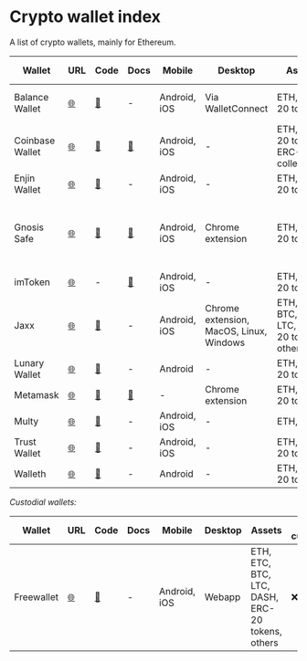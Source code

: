# Crypto wallet index
A list of crypto wallets, mainly for Ethereum.

| Wallet | URL | Code | Docs | Mobile | Desktop | Assets | Non-custodial? | Contract-based? | Recovery options | Status |
| ------ | --- | ---- | ---- | ------ | ------- | -------| -------------- | --------------- | ---------------- | ------ |
| Balance Wallet | [:globe_with_meridians:](https://balance.io/) | [:floppy_disk:](https://github.com/balance-io) | - | Android, iOS | Via WalletConnect | ETH, ERC-20 tokens | :white_check_mark: | :x: | Recovery key | iOS beta via Testflight
| Coinbase Wallet | [:globe_with_meridians:](https://wallet.coinbase.com/) | [:floppy_disk:](https://github.com/CoinbaseWallet) | [:page_facing_up:](https://developers.toshi.org/docs) | Android, iOS | - | ETH, ERC-20 tokens, ERC-721 collectibles | :white_check_mark: | :x: | Recovery key | Released |
| Enjin Wallet| [:globe_with_meridians:](https://enjinwallet.io/) | [:floppy_disk:](https://github.com/enjin) | - | Android, iOS | - | ETH, ERC-20 tokens | :white_check_mark: | :x: | Recovery key | Released | 
| Gnosis Safe | [:globe_with_meridians:](https://safe.gnosis.io) | [:floppy_disk:](https://github.com/gnosis/) | [:page_facing_up:](https://gnosis-safe.readthedocs.io/en/latest/) | Android, iOS | Chrome extension | ETH, ERC-20 tokens | :white_check_mark: | :white_check_mark: | Recovery key | Android & Chrome extension beta via stores
| imToken | [:globe_with_meridians:](https://token.im/) | - | [:page_facing_up:](https://docs.token.im/) | Android, iOS | - | ETH, ERC-20 tokens | :white_check_mark: | :x: | Recovery key | Released |
| Jaxx | [:globe_with_meridians:](https://jaxx.io/) | [:floppy_disk:](https://github.com/Jaxx-io) | -  | Android, iOS | Chrome extension, MacOS, Linux, Windows | ETH, ETC, BTC, BHC, LTC, ERC-20 tokens, others | :white_check_mark: | :x: | Recovery key | Released |
| Lunary Wallet | [:globe_with_meridians:](http://www.rehanced.com/) | [:floppy_disk:](https://github.com/manuelsc/Lunary-Ethereum-Wallet) | - | Android | - | ETH, ERC-20 tokens | :white_check_mark: | :x: | Recovery key | Released |
| Metamask | [:globe_with_meridians:](https://metamask.io/) | [:floppy_disk:](https://github.com/MetaMask) | [:page_facing_up:](https://github.com/MetaMask/faq/blob/master/DEVELOPERS.md) | - | Chrome extension | ETH, ERC-20 tokens | :white_check_mark: | :x: | Recovery key | Released |
| Multy | [:globe_with_meridians:](http://multy.io/) | [:floppy_disk:](https://github.com/Appscrunch) | - | Android, iOS| - | ETH, BTC | :white_check_mark: | :white_check_mark: | Recovery key | Released |
| Trust Wallet | [:globe_with_meridians:](https://trustwalletapp.com/) | [:floppy_disk:](https://github.com/TrustWallet) | - | Android, iOS | - | ETH, ERC-20 tokens | :white_check_mark: | :x: | Recovery key | Released |
| Walleth | [:globe_with_meridians:](https://walleth.org/) | [:floppy_disk:](https://github.com/walleth) | - | Android | - | ETH, ERC-20 tokens | :white_check_mark: | :x: | Recovery key | Released |

*Custodial wallets:*

| Wallet | URL | Code | Docs | Mobile | Desktop | Assets | Non-custodial? | Contract-based? | Status |
| ------ | --- | ---- | ---- | ------ | ------- | -------| -------------- | --------------- | ------ |
| Freewallet | [:globe_with_meridians:](https://freewallet.org/) | [:floppy_disk:](https://github.com/freewallet) | - | Android, iOS | Webapp | ETH, ETC, BTC, LTC, DASH, ERC-20 tokens, others | :x: | :x: | Released |


<!-- | | [:globe_with_meridians:]() | [:floppy_disk:]() | [:page_facing_up:]() | | | ETH, ERC-20 tokens | :white_check_mark: | :x: | Recovery key | Released | -->
